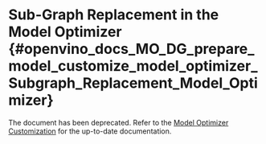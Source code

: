 # Sub-Graph Replacement in the Model Optimizer  {#openvino_docs_MO_DG_prepare_model_customize_model_optimizer_Subgraph_Replacement_Model_Optimizer}

The document has been deprecated. Refer to the [Model Optimizer Customization](Subgraph_Replacement_Model_Optimizer.md)
for the up-to-date documentation.
